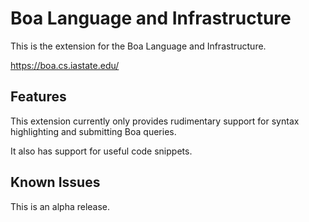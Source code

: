 # Boa Language and Infrastructure

This is the extension for the Boa Language and Infrastructure.

https://boa.cs.iastate.edu/

## Features

This extension currently only provides rudimentary support for syntax highlighting and submitting Boa queries.

It also has support for useful code snippets.

## Known Issues

This is an alpha release.
